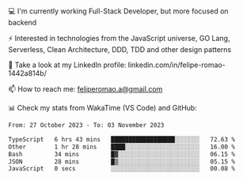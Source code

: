 💻 I'm currently working Full-Stack Developer, but more focused on backend

⚡ Interested in technologies from the JavaScript universe, GO Lang, Serverless, Clean Architecture, DDD, TDD and other design patterns

👥 Take a look at my LinkedIn profile: linkedin.com/in/felipe-romao-1442a814b/

📫 How to reach me: feliperomao.a@gmail.com

📊 Check my stats from WakaTime (VS Code) and GitHub:

<!--START_SECTION:waka-->

```txt
From: 27 October 2023 - To: 03 November 2023

TypeScript   6 hrs 43 mins   ██████████████████░░░░░░░   72.63 %
Other        1 hr 28 mins    ████░░░░░░░░░░░░░░░░░░░░░   16.00 %
Bash         34 mins         █▓░░░░░░░░░░░░░░░░░░░░░░░   06.15 %
JSON         28 mins         █▒░░░░░░░░░░░░░░░░░░░░░░░   05.15 %
JavaScript   0 secs          ░░░░░░░░░░░░░░░░░░░░░░░░░   00.08 %
```

<!--END_SECTION:waka-->
